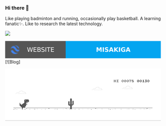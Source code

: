 ### Hi there 👋

Like playing badminton and running, occasionally play basketball. A learning fanatic✨. Like to research the latest technology. 


![](https://github-readme-stats.vercel.app/api?username=misakiga)

[![Website](https://raw.githubusercontent.com/misakiga/misakiga/master/soc/ws.svg)](https://misakiga.gitee.io/) [![Blog]
<!--
**MISAKIGA/MISAKIGA** is a ✨ _special_ ✨ repository because its `README.md` (this file) appears on your GitHub profile.

Here are some ideas to get you started:

- 🔭 I’m currently working on ...
- 🌱 I’m currently learning ...
- 👯 I’m looking to collaborate on ...
- 🤔 I’m looking for help with ...
- 💬 Ask me about ...
- 📫 How to reach me: ...
- 😄 Pronouns: ...
- ⚡ Fun fact: ...
-->

![Dino](https://raw.githubusercontent.com/MISAKIGA/MISAKIGA/main/dino.gif)
